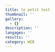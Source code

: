 ```yaml
---
title: le petit test
thumbnail: ''
gallery:
  - {}
description: ''
langages: ''
results: ''
category: WEB
---
```


